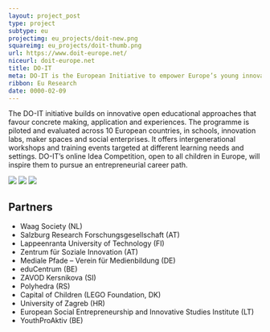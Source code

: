 ```yaml
---
layout: project_post
type: project
subtype: eu
projectimg: eu_projects/doit-new.png
squareimg: eu_projects/doit-thumb.png
url: https://www.doit-europe.net/
niceurl: doit-europe.net
title: DO-IT 
meta: DO-IT is the European Initiative to empower Europe’s young innovators in an open digital world with the skills and tools they need from early on in life. The project empowers primary and secondary school pupils (6-16 years) alongside educators to apply open innovation methods, digital maker tools and collaboration skills to tackle societal problems.
ribbon: Eu Research
date: 0000-02-09
---
```


The DO-IT initiative builds on innovative open educational approaches that favour concrete making, application and experiences. The programme is piloted and evaluated across 10 European countries, in schools, innovation labs, maker spaces and social enterprises. It offers intergenerational workshops and training events targeted at different learning needs and settings. DO-IT’s online Idea Competition, open to all children in Europe, will inspire them to pursue an entrepreneurial career path.

<img src="{{site.baseurl}}{{ site.url }}/img/projects/eu_projects/doit-new.png">

<img src="{{site.baseurl}}{{ site.url }}/img/projects/eu_projects/doit-1.jpg">

<img src="{{site.baseurl}}{{ site.url }}/img/projects/eu_projects/doit-2.jpg">

## Partners

* Waag Society (NL)
* Salzburg Research Forschungsgesellschaft (AT)
* Lappeenranta University of Technology (FI)
* Zentrum für Soziale Innovation (AT)
* Mediale Pfade – Verein für Medienbildung (DE)
* eduCentrum (BE)
* ZAVOD Kersnikova (SI)
* Polyhedra (RS)
* Capital of Children (LEGO Foundation, DK)
* University of Zagreb (HR)
* European Social Entrepreneurship and Innovative Studies Institute (LT)
* YouthProAktiv (BE)